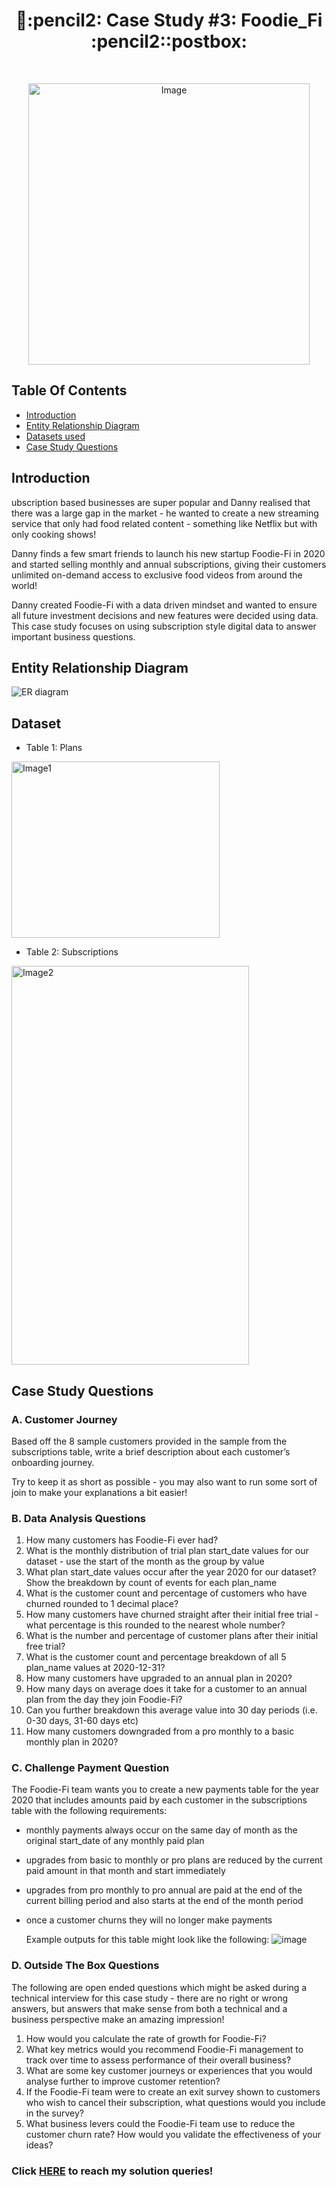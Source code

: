 <h1 align='center'> 📮:pencil2: Case Study #3: Foodie_Fi :pencil2::postbox: </h1><br>

<p align="center">

<img src="https://8weeksqlchallenge.com/images/case-study-designs/3.png" alt="Image" width="450" height="450">
<br>
  
## Table Of Contents
  - [Introduction](#introduction)
  - [Entity Relationship Diagram](#entity-relationship-diagram)
  - [Datasets used](#dataset)
  - [Case Study Questions](#case-study-questions)
  
## Introduction
ubscription based businesses are super popular and Danny realised that there was a large gap in the market - he wanted to create a new streaming service that only had food related content - something like Netflix but with only cooking shows!

Danny finds a few smart friends to launch his new startup Foodie-Fi in 2020 and started selling monthly and annual subscriptions, giving their customers unlimited on-demand access to exclusive food videos from around the world!

Danny created Foodie-Fi with a data driven mindset and wanted to ensure all future investment decisions and new features were decided using data. This case study focuses on using subscription style digital data to answer important business questions.

## Entity Relationship Diagram
![ER diagram](https://github.com/phucthichlai/SQL_8weekchallenge/blob/main/Case%20Study%203%20-%20Foodie-Fi/Images/CS3%20ER%20diagram%20.png?raw=true)

## Dataset
  - Table 1: Plans
  <img src="https://github.com/phucthichlai/SQL_8weekchallenge/blob/main/Case%20Study%203%20-%20Foodie-Fi/Images/CS3%20table%20PLANS.png?raw=true" alt="Image1" width="333" height="282">
  
  - Table 2: Subscriptions
  <img src="https://github.com/phucthichlai/SQL_8weekchallenge/blob/main/Case%20Study%203%20-%20Foodie-Fi/Images/CS3%20table%20SUBSCRIPTIONS.png?raw=true" alt="Image2" width="380" height="638">
  
## Case Study Questions

  ### A. Customer Journey

Based off the 8 sample customers provided in the sample from the subscriptions table, write a brief description about each customer’s onboarding journey.

Try to keep it as short as possible - you may also want to run some sort of join to make your explanations a bit easier!

### B. Data Analysis Questions

1. How many customers has Foodie-Fi ever had?
2. What is the monthly distribution of trial plan start_date values for our dataset - use the start of the month as the group by value
3. What plan start_date values occur after the year 2020 for our dataset? Show the breakdown by count of events for each plan_name
4. What is the customer count and percentage of customers who have churned rounded to 1 decimal place?
5. How many customers have churned straight after their initial free trial - what percentage is this rounded to the nearest whole number?
6. What is the number and percentage of customer plans after their initial free trial?
7. What is the customer count and percentage breakdown of all 5 plan_name values at 2020-12-31?
8. How many customers have upgraded to an annual plan in 2020?
9. How many days on average does it take for a customer to an annual plan from the day they join Foodie-Fi?
10. Can you further breakdown this average value into 30 day periods (i.e. 0-30 days, 31-60 days etc)
11. How many customers downgraded from a pro monthly to a basic monthly plan in 2020?

### C. Challenge Payment Question

The Foodie-Fi team wants you to create a new payments table for the year 2020 that includes amounts paid by each customer in the subscriptions table with the following requirements:

* monthly payments always occur on the same day of month as the original start_date of any monthly paid plan
* upgrades from basic to monthly or pro plans are reduced by the current paid amount in that month and start immediately
* upgrades from pro monthly to pro annual are paid at the end of the current billing period and also starts at the end of the month period
* once a customer churns they will no longer make payments

  Example outputs for this table might look like the following:
![image](https://github.com/phucthichlai/SQL_8weekchallenge/blob/main/Case%20Study%203%20-%20Foodie-Fi/Images/CS3%20question%20C.png?raw=true)
  
### D. Outside The Box Questions

The following are open ended questions which might be asked during a technical interview for this case study - there are no right or wrong answers, but answers that make sense from both a technical and a business perspective make an amazing impression!
1. How would you calculate the rate of growth for Foodie-Fi?
2. What key metrics would you recommend Foodie-Fi management to track over time to assess performance of their overall business?
3. What are some key customer journeys or experiences that you would analyse further to improve customer retention?
4. If the Foodie-Fi team were to create an exit survey shown to customers who wish to cancel their subscription, what questions would you include in the survey?
5. What business levers could the Foodie-Fi team use to reduce the customer churn rate? How would you validate the effectiveness of your ideas?

### Click [HERE](https://github.com/phucthichlai/SQL_8weekchallenge/blob/main/Case%20Study%203%20-%20Foodie-Fi/Solution%3A%20A.%20Customer%20Journey.md) to reach my solution queries!
  
